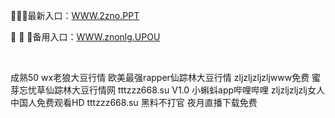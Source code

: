 <p>
	🤼🤼🤼最新入口：<a href="http://www.baidu.com/link?url=6MA2SWnO3Raqke39an_0PUxosM6ZrUGzi1BN9tNnlPW&wd">WWW.2zno.PPT</a> 
	<p>
		🍍
🍍
🍍备用入口：<a href="http://www.baidu.com/link?url=6MA2SWnO3Raqke39an_0PUxosM6ZrUGzi1BN9tNnlPW&wd">WWW.znonlg.UPOU</a> 
	</p>
	<p>
		<br />
	</p>
	<p>
		成熟50 wx老狼大豆行情
欧美最强rapper仙踪林大豆行情
zljzljzljzljwww免费
蜜芽忘忧草仙踪林大豆行情网
tttzzz668.su V1.0
小蝌蚪app哔哩哔哩
zljzljzljzlj女人
中国人免费观看HD
tttzzz668.su 黑料不打官
夜月直播下载免费
	</p>
